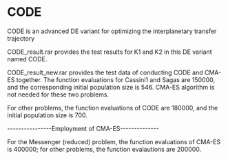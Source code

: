 # CODE
CODE is an advanced DE variant for optimizing the interplanetary transfer trajectory

CODE_result.rar provides the test results for K1 and K2 in this DE variant named CODE.

CODE_result_new.rar provides the test data of conducting CODE and CMA-ES together. The function evaluations for Cassini1 and Sagas are 150000, and the corresponding initial population size is 546. CMA-ES algorithm is not needed for these two problems.

For other problems, the function evaluations of CODE are 180000, and the initial population size is 700. 

----------------Employment of CMA-ES--------------

For the Messenger (reduced) problem, the function evaluations of CMA-ES is 400000; for other problems, the function evalautions are 200000.
